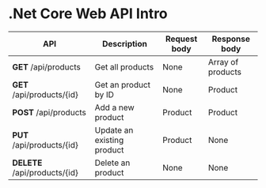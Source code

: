 # .Net Core Web API Intro
|API|Description|Request body|Response body|
|-|-|-|-|
|**GET** /api/products|Get all products|None|Array of products|
|**GET** /api/products/{id}|Get an product by ID|None|Product|
|**POST** /api/products|Add a new product|Product|Product|
|**PUT** /api/products/{id}|Update an existing product|Product|None|
|**DELETE** /api/products/{id}|Delete an product|None|None|
